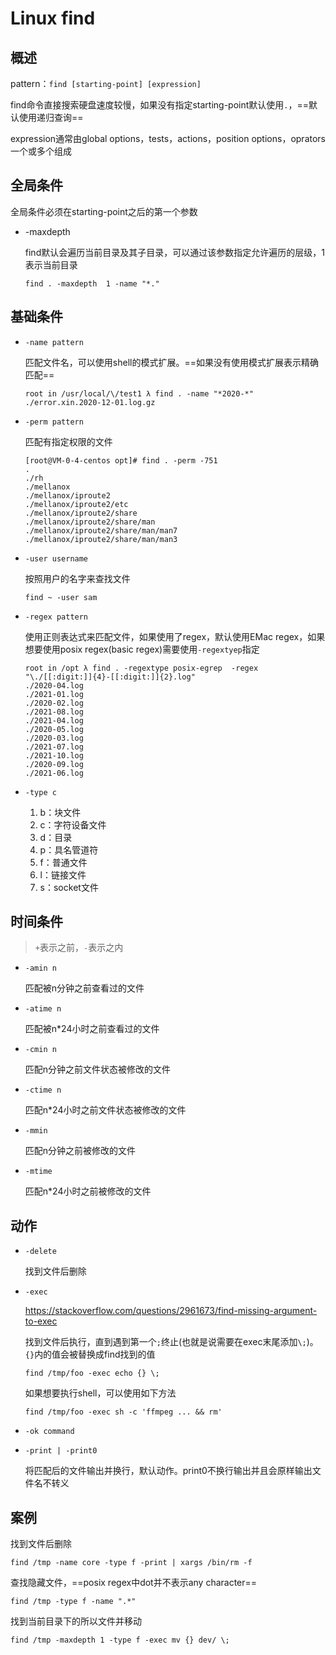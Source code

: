 # Linux find

## 概述

pattern：`find [starting-point] [expression]`

find命令直接搜索硬盘速度较慢，如果没有指定starting-point默认使用`.`，==默认使用递归查询==

expression通常由global options，tests，actions，position options，oprators一个或多个组成

## 全局条件

全局条件必须在starting-point之后的第一个参数

- -maxdepth

  find默认会遍历当前目录及其子目录，可以通过该参数指定允许遍历的层级，1表示当前目录

  ```
  find . -maxdepth  1 -name "*."
  ```

## 基础条件

- `-name pattern`

  匹配文件名，可以使用shell的模式扩展。==如果没有使用模式扩展表示精确匹配==

  ```
  root in /usr/local/\/test1 λ find . -name "*2020-*"
  ./error.xin.2020-12-01.log.gz  
  ```

- `-perm pattern`

  匹配有指定权限的文件

  ```
  [root@VM-0-4-centos opt]# find . -perm -751
  .
  ./rh
  ./mellanox
  ./mellanox/iproute2
  ./mellanox/iproute2/etc
  ./mellanox/iproute2/share
  ./mellanox/iproute2/share/man
  ./mellanox/iproute2/share/man/man7
  ./mellanox/iproute2/share/man/man3
  ```

- `-user username`

  按照用户的名字来查找文件

  ```
  find ~ -user sam
  ```

- `-regex pattern`

  使用正则表达式来匹配文件，如果使用了regex，默认使用EMac regex，如果想要使用posix regex(basic regex)需要使用`-regextyep`指定

  ```
  root in /opt λ find . -regextype posix-egrep  -regex "\./[[:digit:]]{4}-[[:digit:]]{2}.log"
  ./2020-04.log
  ./2021-01.log
  ./2020-02.log
  ./2021-08.log
  ./2021-04.log
  ./2020-05.log
  ./2020-03.log
  ./2021-07.log
  ./2021-10.log
  ./2020-09.log
  ./2021-06.log
  ```

- `-type c`

  1. b：块文件
  2. c：字符设备文件
  3. d：目录
  4. p：具名管道符
  5. f：普通文件
  6. l：链接文件
  7. s：socket文件

## 时间条件

> `+`表示之前，`-`表示之内

- `-amin n `

  匹配被n分钟之前查看过的文件

- `-atime n`

  匹配被n*24小时之前查看过的文件

- `-cmin n`

  匹配n分钟之前文件状态被修改的文件

- `-ctime n`

  匹配n*24小时之前文件状态被修改的文件

- `-mmin`

  匹配n分钟之前被修改的文件

- `-mtime`

  匹配n*24小时之前被修改的文件

## 动作

- `-delete`

  找到文件后删除

- `-exec`

  https://stackoverflow.com/questions/2961673/find-missing-argument-to-exec

  找到文件后执行，直到遇到第一个`;`终止(也就是说需要在exec末尾添加`\;`)。`{}`内的值会被替换成find找到的值

  ```
  find /tmp/foo -exec echo {} \;
  ```

  如果想要执行shell，可以使用如下方法

  ```
  find /tmp/foo -exec sh -c 'ffmpeg ... && rm'
  ```

- `-ok command`

- `-print | -print0`  

  将匹配后的文件输出并换行，默认动作。print0不换行输出并且会原样输出文件名不转义

## 案例

找到文件后删除

```
find /tmp -name core -type f -print | xargs /bin/rm -f
```

查找隐藏文件，==posix regex中dot并不表示any character==

```
find /tmp -type f -name ".*"
```

找到当前目录下的所以文件并移动

```
find /tmp -maxdepth 1 -type f -exec mv {} dev/ \;
```

